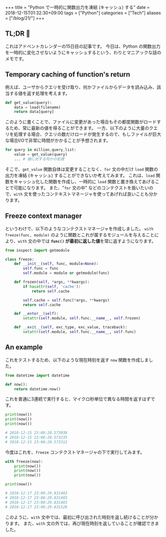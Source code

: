 +++
title = "Python で一時的に関数出力を凍結 (キャッシュ) する"
date  = 2018-12-15T01:32:30+09:00
tags  = ["Python"]
categories = ["Tech"]
aliases = ["/blog/21/"]
+++

## TL;DR :christmas_tree:

これはアドベントカレンダーの15日目の記事です。
今日は、Python の関数出力を一時的に変化させないようにキャッシュするという、わりとマニアックな話のメモです。

## Temporary caching of function's return

例えば、ユーザからクエリを受け取り、何かファイルからデータを読み込み、該当する値を返す処理を考えます。

```python
def get_value(query):
    data = load(filename)
    return data[query]
```

このように書くことで、ファイルに変更があった場合もその都度関数がロードするため、常に最新の値を得ることができます。
一方、以下のように大量のクエリを処理する場合、クエリの数だけロードが発生するので、もしファイルが巨大な場合I/Oで非常に時間がかかることが予想されます。

```python
for query in million_query_list:
    value = get_value(query)
    ... # 値に対する何かの処理
```

そこで、`get_value` 関数自体は変更することなく、`for` 文の中だけ `load` 関数の出力を凍結 (キャッシュ) することができないか考えてみます。
これは、`load` 関数をキャッシュ化した関数を作成し、一時的に `load` 関数と置き換えてあげることで可能になります。
また、"`for` 文の中" などのコンテクストを扱いたいので、`with` 文を使ったコンテキストマネージャを使ってあげれば良いことも分かります。

## Freeze context manager

というわけで、以下のようなコンテクストマネージャを作成しました。
`with freeze(func, module)` のように関数とこれが属するモジュールを与えることにより、`with` 文の中では **`func()` が最初に返した値**を常に返すようになります。

```python
from inspect import getmodule

class freeze:
    def __init__(self, func, module=None):
        self.func = func
        self.module = module or getmodule(func)

    def frozen(self, *args, **kwargs):
        if hasattr(self, 'cache'):
            return self.cache

        self.cache = self.func(*args, **kwargs)
        return self.cache

    def __enter__(self):
        setattr(self.module, self.func.__name__, self.frozen)

    def __exit__(self, exc_type, exc_value, traceback):
        setattr(self.module, self.func.__name__, self.func)
```

## An example

これをテストするため、以下のような現在時刻を返す `now` 関数を作成しました。

```python
from datetime import datetime

def now():
    return datetime.now()
```

これを普通に3連続で実行すると、マイクロ秒単位で異なる時間を返すはずです。

```python
print(now())
print(now())
print(now())

# 2018-12-15 23:08:20.573039
# 2018-12-15 23:08:20.573235
# 2018-12-15 23:08:20.573312
```

今度はこれを、`freeze` コンテクストマネージャの下で実行してみます。

```python
with freeze(now):
    print(now())
    print(now())
    print(now())

print(now())

# 2018-12-17 23:08:29.831403
# 2018-12-17 23:08:29.831403
# 2018-12-17 23:08:29.831403
# 2018-12-17 23:08:29.831526
```

このように、`with` 文中では、最初に呼び出された時刻を返し続けることが分かります。
また、`with` 文の外では、再び現在時刻を返していることが確認できました。
